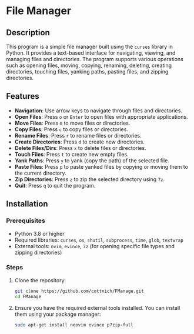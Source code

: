 # File Manager

## Description
This program is a simple file manager built using the `curses` library in Python. It provides a text-based interface for navigating, viewing, and managing files and directories. The program supports various operations such as opening files, moving, copying, renaming, deleting, creating directories, touching files, yanking paths, pasting files, and zipping directories.

## Features
- **Navigation**: Use arrow keys to navigate through files and directories.
- **Open Files**: Press `o` or `Enter` to open files with appropriate applications.
- **Move Files**: Press `m` to move files or directories.
- **Copy Files**: Press `c` to copy files or directories.
- **Rename Files**: Press `r` to rename files or directories.
- **Create Directories**: Press `d` to create new directories.
- **Delete Files/Dirs**: Press `x` to delete files or directories.
- **Touch Files**: Press `t` to create new empty files.
- **Yank Paths**: Press `y` to yank (copy the path) of the selected file.
- **Paste Files**: Press `p` to paste yanked files by copying or moving them to the current directory.
- **Zip Directories**: Press `z` to zip the selected directory using `7z`.
- **Quit**: Press `q` to quit the program.

## Installation

### Prerequisites
- Python 3.8 or higher
- Required libraries: `curses`, `os`, `shutil`, `subprocess`, `time`, `glob`, `textwrap`
- External tools: `nvim`, `evince`, `7z` (for opening specific file types and zipping directories)

### Steps
1. Clone the repository:
   ```bash
   git clone https://github.com/cottnich/FManage.git
   cd FManage

2. Ensure you have the required external tools installed. You can install them using your package manager: 
   ```bash
   sudo apt-get install neovim evince p7zip-full
